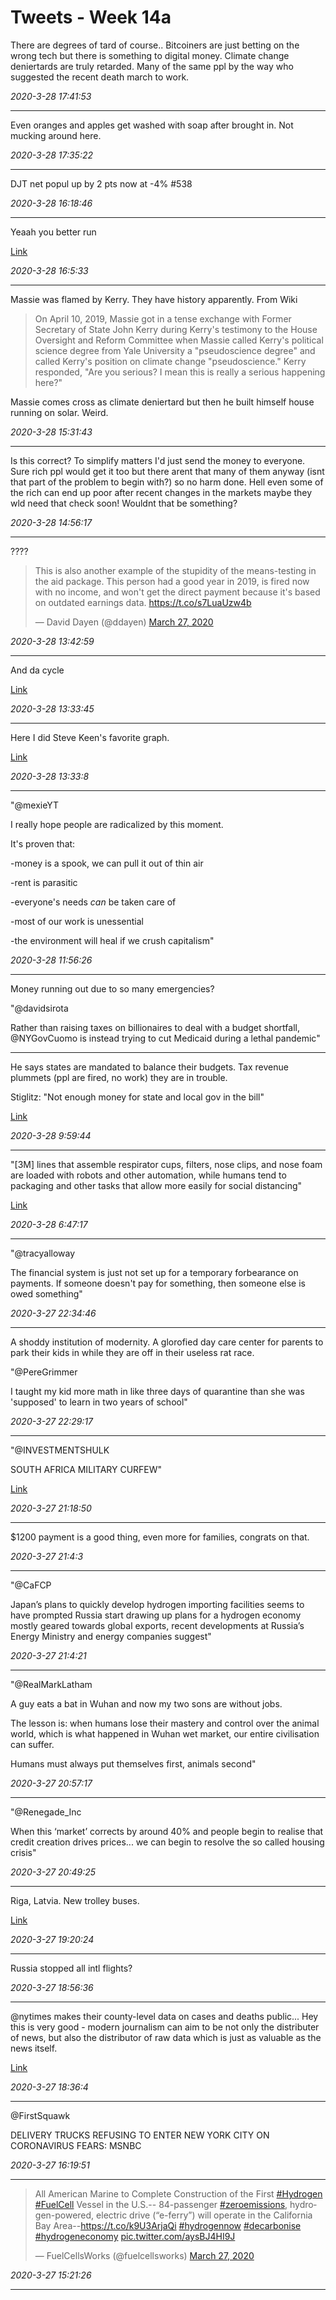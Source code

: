 # Tweets - Week 14a

There are degrees of tard of course.. Bitcoiners are just betting on
the wrong tech but there is something to digital money. Climate change
deniertards are truly retarded. Many of the same ppl by the way who
suggested the recent death march to work.

*2020-3-28 17:41:53*

---

Even oranges and apples get washed with soap after brought in. Not
mucking around here.

*2020-3-28 17:35:22*

---

DJT net popul up by 2 pts now at -4% \#538

*2020-3-28 16:18:46*

---

Yeaah you better run

[Link](https://mobile.twitter.com/Kishan_Devani/status/1243537750994882567)

*2020-3-28 16:5:33*

---

Massie was flamed by Kerry. They have history apparently. From Wiki

>On April 10, 2019, Massie got in a tense exchange with Former
>Secretary of State John Kerry during Kerry's testimony to the House
>Oversight and Reform Committee when Massie called Kerry's political
>science degree from Yale University a "pseudoscience degree" and
>called Kerry's position on climate change "pseudoscience." Kerry
>responded, "Are you serious? I mean this is really a serious happening
>here?"

Massie comes cross as climate deniertard but then he built himself
house running on solar. Weird.

*2020-3-28 15:31:43*

---

Is this correct? To simplify matters I'd just send the money to
everyone. Sure rich ppl would get it too but there arent that many of
them anyway (isnt that part of the problem to begin with?) so no harm
done. Hell even some of the rich can end up poor after recent changes
in the markets maybe they wld need that check soon! Wouldnt that be
something?

*2020-3-28 14:56:17*

---

????

<blockquote class="twitter-tweet"><p lang="en" dir="ltr">This is also another example of the stupidity of the means-testing in the aid package. This person had a good year in 2019, is fired now with no income, and won&#39;t get the direct payment because it&#39;s based on outdated earnings data. <a href="https://t.co/s7LuaUzw4b">https://t.co/s7LuaUzw4b</a></p>&mdash; David Dayen (@ddayen) <a href="https://twitter.com/ddayen/status/1243648553106288640?ref_src=twsrc%5Etfw">March 27, 2020</a></blockquote> <script async src="https://platform.twitter.com/widgets.js" charset="utf-8"></script>

*2020-3-28 13:42:59*

---

And da cycle

[Link](https://muratk3n.github.io/thirdwave/en/2019/05/stats.html#cycle)

*2020-3-28 13:33:45*

---

Here I did Steve Keen's favorite graph.

[Link](https://muratk3n.github.io/thirdwave/en/2019/05/stats.html#credit)

*2020-3-28 13:33:8*

---

"@mexieYT

I really hope people are radicalized by this moment. 

It's proven that:

-money is a spook, we can pull it out of thin air

-rent is parasitic

-everyone's needs *can* be taken care of

-most of our work is unessential 

-the environment will heal if we crush capitalism"

*2020-3-28 11:56:26*

---

Money running out due to so many emergencies?

"@davidsirota

Rather than raising taxes on billionaires to deal with a budget
shortfall, @NYGovCuomo is instead trying to cut Medicaid during a
lethal pandemic"

---

He says states are mandated to balance their budgets. Tax revenue
plummets (ppl are fired, no work) they are in trouble.

Stiglitz: "Not enough money for state and local gov in the bill"

[Link](https://www.youtube.com/watch?v=59NcYy49j3Q)

*2020-3-28 9:59:44*

---

"[3M] lines that assemble respirator cups, filters, nose clips, and
nose foam are loaded with robots and other automation, while humans
tend to packaging and other tasks that allow more easily for social
distancing"

[Link](https://www.bloomberg.com/news/features/2020-03-25/3m-doubled-production-of-n95-face-masks-to-fight-coronavirus?cmpid=socialflow-twitter-business)

*2020-3-28 6:47:17*

---

"@tracyalloway

The financial system is just not set up for a temporary forbearance on
payments. If someone doesn't pay for something, then someone else is
owed something"

*2020-3-27 22:34:46*

---

A shoddy institution of modernity. A glorofied day care center for
parents to park their kids in while they are off in their useless rat
race.

"@PereGrimmer

I taught my kid more math in like three days of quarantine than she
was 'supposed' to learn in two years of school"

*2020-3-27 22:29:17*

---

"@INVESTMENTSHULK

SOUTH AFRICA MILITARY CURFEW"

[Link](https://twitter.com/INVESTMENTSHULK/status/1243557629508702209)

*2020-3-27 21:18:50*

---

$1200 payment is a good thing, even more for families, congrats on
that.

*2020-3-27 21:4:3*

---

"@CaFCP

Japan’s plans to quickly develop hydrogen importing facilities seems
to have prompted Russia start drawing up plans for a hydrogen economy
mostly geared towards global exports, recent developments at Russia’s
Energy Ministry and energy companies suggest"

*2020-3-27 21:4:21*

---

"@RealMarkLatham

A guy eats a bat in Wuhan and now my two sons are without jobs.

The lesson is: when humans lose their mastery and control over the
animal world, which is what happened in Wuhan wet market, our entire
civilisation can suffer.

Humans must always put themselves first, animals second"

*2020-3-27 20:57:17*

---

"@Renegade_Inc

When this ‘market’ corrects by around 40% and people begin to realise
that credit creation drives prices... we can begin to resolve the so
called housing crisis"

*2020-3-27 20:49:25*

---

Riga, Latvia. New trolley buses.

[Link](https://pbs.twimg.com/media/EUIM0fpWAAcppsb?format=jpg&name=large)

*2020-3-27 19:20:24*

---

Russia stopped all intl flights?

*2020-3-27 18:56:36*

---

@nytimes makes their county-level data on cases and deaths
public... Hey this is very good - modern journalism can aim to be not
only the distributer of news, but also the distributor of raw data
which is just as valuable as the news itself.

[Link](https://github.com/nytimes/covid-19-data)

*2020-3-27 18:36:4*

---

@FirstSquawk

DELIVERY TRUCKS REFUSING TO ENTER NEW YORK CITY ON CORONAVIRUS FEARS: MSNBC

*2020-3-27 16:19:51*

---

<blockquote class="twitter-tweet"><p lang="en" dir="ltr">All American Marine to Complete Construction of the First <a href="https://twitter.com/hashtag/Hydrogen?src=hash&amp;ref_src=twsrc%5Etfw">#Hydrogen</a> <a href="https://twitter.com/hashtag/FuelCell?src=hash&amp;ref_src=twsrc%5Etfw">#FuelCell</a> Vessel in the U.S.-- 84-passenger <a href="https://twitter.com/hashtag/zeroemissions?src=hash&amp;ref_src=twsrc%5Etfw">#zeroemissions</a>, hydrogen-powered, electric drive (“e-ferry”) will operate in the California Bay Area--<a href="https://t.co/k9U3ArjaQi">https://t.co/k9U3ArjaQi</a> <a href="https://twitter.com/hashtag/hydrogennow?src=hash&amp;ref_src=twsrc%5Etfw">#hydrogennow</a> <a href="https://twitter.com/hashtag/decarbonise?src=hash&amp;ref_src=twsrc%5Etfw">#decarbonise</a> <a href="https://twitter.com/hashtag/hydrogeneconomy?src=hash&amp;ref_src=twsrc%5Etfw">#hydrogeneconomy</a> <a href="https://t.co/aysBJ4HI9J">pic.twitter.com/aysBJ4HI9J</a></p>&mdash; FuelCellsWorks (@fuelcellsworks) <a href="https://twitter.com/fuelcellsworks/status/1243509786890637320?ref_src=twsrc%5Etfw">March 27, 2020</a></blockquote> <script async src="https://platform.twitter.com/widgets.js" charset="utf-8"></script>

*2020-3-27 15:21:26*

---
